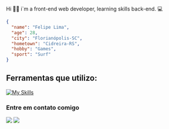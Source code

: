 Hi 👋🏻 i`m a front-end web developer, learning skills back-end. 💻

```json
{
  "name": "Felipe Lima",
  "age": 28,
  "city": "Florianópolis-SC",
  "hometown": "Cidreira-RS",
  "hobby": "Games",
  "sport": "Surf"
}
```

## Ferramentas que utilizo:
[![My Skills](https://skillicons.dev/icons?i=js,html,css,ts,nodejs,mysql,sqlite,react,express)](https://skillicons.dev)

  <h3>Entre em contato comigo</h3>
  <a href="https://linkedin.com/in/felipelimars" target="_blank"><img src="https://img.shields.io/badge/LinkedIn-0077B5?style=for-the-badge&logo=linkedin&logoColor=white" target="_blank"></a> 
  <a href="https://instagram.com/felipelimars" target="_blank"><img src="https://img.shields.io/badge/-Instagram-%23E4405F?style=for-the-badge&logo=instagram&logoColor=white" target="_blank"></a> 
</div>
